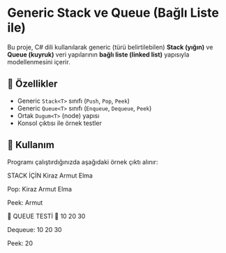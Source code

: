 # Generic Stack ve Queue (Bağlı Liste ile)

Bu proje, C# dili kullanılarak generic (türü belirtilebilen) **Stack (yığın)** ve **Queue (kuyruk)** veri yapılarının **bağlı liste (linked list)** yapısıyla modellenmesini içerir.

## 🚀 Özellikler

- Generic `Stack<T>` sınıfı (`Push`, `Pop`, `Peek`)
- Generic `Queue<T>` sınıfı (`Enqueue`, `Dequeue`, `Peek`)
- Ortak `Dugum<T>` (node) yapısı
- Konsol çıktısı ile örnek testler

## 🧪 Kullanım

Programı çalıştırdığınızda aşağıdaki örnek çıktı alınır:

STACK İÇİN
Kiraz
Armut
Elma

Pop: Kiraz
Armut
Elma

Peek: Armut

🔸 QUEUE TESTİ 🔸
10
20
30

Dequeue: 10
20
30

Peek: 20
